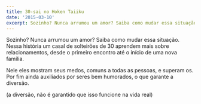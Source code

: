 ```yaml
---
title: 30-sai no Hoken Taiiku
date: '2015-03-10'
excerpt: Sozinho? Nunca arrumou um amor? Saiba como mudar essa situação com esse anime!
---
```




Sozinho? Nunca arrumou um amor? Saiba como mudar essa situação. Nessa
história um casal de solteirões de 30 aprendem mais sobre
relacionamentos, desde o primeiro encontro até o início de uma nova
família.

Nele eles mostram seus medos, comuns a todas as pessoas, e superam os.
Por fim ainda auxiliados por seres bem humorados, o que garante a
diversão.

(a diversão, não é garantido que isso funcione na vida real)

